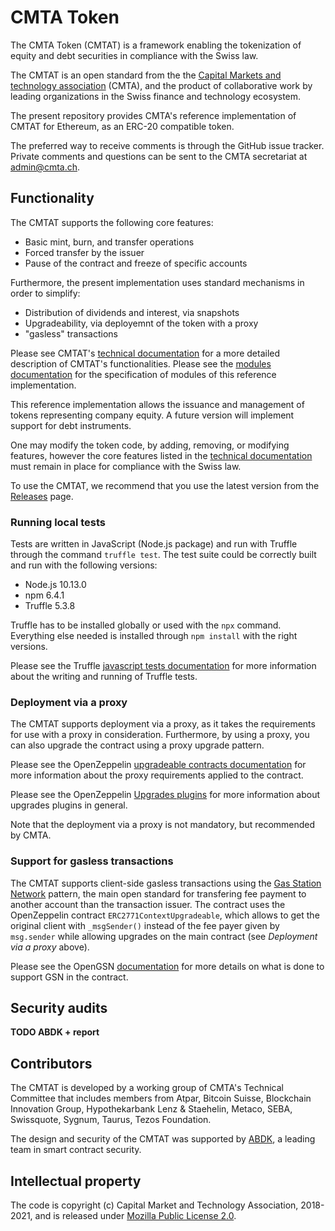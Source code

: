 # CMTA Token 

The CMTA Token (CMTAT) is a framework enabling the tokenization of
equity and debt securities in compliance with the Swiss law.

The CMTAT is an open standard from the the [Capital Markets and
technology association](http://www.cmta.ch/) (CMTA), and the product of
collaborative work by leading organizations in the Swiss finance and
technology ecosystem.

The present repository provides CMTA's reference implementation of CMTAT
for Ethereum, as an ERC-20 compatible token.

The preferred way to receive comments is through the GitHub issue
tracker.  Private comments and questions can be sent to the CMTA secretariat 
at <a href="mailto:admin@cmta.ch">admin@cmta.ch</a>.


## Functionality

The CMTAT supports the following core features:

* Basic mint, burn, and transfer operations
* Forced transfer by the issuer 
* Pause of the contract and freeze of specific accounts

Furthermore, the present implementation uses standard mechanisms in order to simplify:

* Distribution of dividends and interest, via snapshots
* Upgradeability, via deployemnt of the token with a proxy
* "gasless" transactions

Please see CMTAT's [technical documentation](doc/CMTAT.pdf) for a more
detailed description of CMTAT's functionalities. 
Please see the [modules documentation](doc/modules) for the
specification of modules of this reference implementation.

This reference implementation allows the issuance and management of
tokens representing company equity.
A future version will implement support for debt instruments.

One may modify the token code, by adding, removing, or modifying
features, however the core features listed in the [technical
documentation](doc/CMTAT.pdf) must remain in place for compliance with
the Swiss law.

To use the CMTAT, we recommend that you use the latest version from the
[Releases](https://github.com/CMTA/CMTAT/releases) page.

### Running local tests

Tests are written in JavaScript (Node.js package) and run with Truffle through the command `truffle test`. 
The test suite could be correctly built and run with the following versions: 

* Node.js 10.13.0
* npm 6.4.1
* Truffle 5.3.8

Truffle has to be installed globally or used with the `npx` command. Everything else needed is installed through `npm install` with the right versions.

Please see the Truffle [javascript tests documentation](https://www.trufflesuite.com/docs/truffle/testing/writing-tests-in-javascript)
for more information about the writing and running of Truffle tests.

### Deployment via a proxy

The CMTAT supports deployment via a proxy, as it takes the requirements for use with a proxy in consideration.
Furthermore, by using a proxy, you can also upgrade the contract using a proxy upgrade pattern.

Please see the OpenZeppelin [upgradeable contracts documentation](https://docs.openzeppelin.com/upgrades-plugins/1.x/writing-upgradeable) for more information about the proxy requirements applied to the contract.

Please see the OpenZeppelin [Upgrades plugins](https://docs.openzeppelin.com/upgrades-plugins/1.x/) for more information about upgrades plugins in general.

Note that the deployment via a proxy is not mandatory, but recommended by CMTA.

### Support for gasless transactions

The CMTAT supports client-side gasless transactions using the [Gas Station Network](https://docs.opengsn.org/#the-problem) pattern, the main open standard for transfering fee payment to another account than the transaction issuer. The contract uses the OpenZeppelin contract `ERC2771ContextUpgradeable`, which allows to get the original client with `_msgSender()` instead of the fee payer given by `msg.sender` while allowing upgrades on the main contract (see *Deployment via a proxy* above).

Please see the OpenGSN [documentation](https://docs.opengsn.org/contracts/#receiving-a-relayed-call) for more details on what is done to support GSN in the contract.


## Security audits

**TODO ABDK + report**

## Contributors

The CMTAT is developed by a working group of CMTA's Technical Committee
that includes members from Atpar, Bitcoin Suisse, Blockchain Innovation
Group, Hypothekarbank Lenz & Staehelin, Metaco, SEBA, Swissquote,
Sygnum, Taurus, Tezos Foundation.

The design and security of the CMTAT was supported by
[ABDK](https://abdk.consulting/), a leading team in smart contract
security.

## Intellectual property

The code is copyright (c) Capital Market and Technology Association,
2018-2021, and is released under [Mozilla Public License
2.0](./LICENSE.md).

